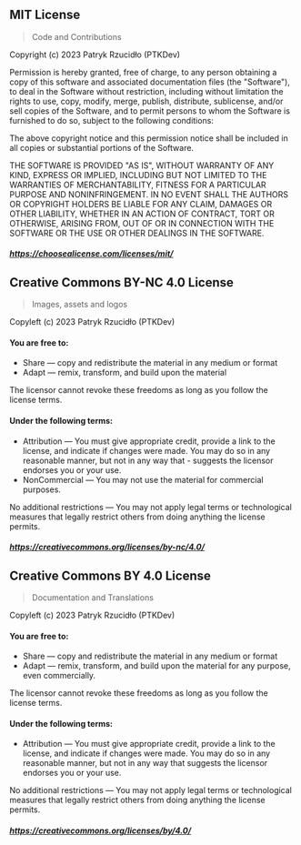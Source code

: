 ## MIT License

> Code and Contributions

Copyright (c) 2023 Patryk Rzucidło (PTKDev)

Permission is hereby granted, free of charge, to any person obtaining a copy
of this software and associated documentation files (the "Software"), to deal
in the Software without restriction, including without limitation the rights
to use, copy, modify, merge, publish, distribute, sublicense, and/or sell
copies of the Software, and to permit persons to whom the Software is
furnished to do so, subject to the following conditions:

The above copyright notice and this permission notice shall be included in all
copies or substantial portions of the Software.

THE SOFTWARE IS PROVIDED "AS IS", WITHOUT WARRANTY OF ANY KIND, EXPRESS OR
IMPLIED, INCLUDING BUT NOT LIMITED TO THE WARRANTIES OF MERCHANTABILITY,
FITNESS FOR A PARTICULAR PURPOSE AND NONINFRINGEMENT. IN NO EVENT SHALL THE
AUTHORS OR COPYRIGHT HOLDERS BE LIABLE FOR ANY CLAIM, DAMAGES OR OTHER
LIABILITY, WHETHER IN AN ACTION OF CONTRACT, TORT OR OTHERWISE, ARISING FROM,
OUT OF OR IN CONNECTION WITH THE SOFTWARE OR THE USE OR OTHER DEALINGS IN THE
SOFTWARE.

##### https://choosealicense.com/licenses/mit/

## Creative Commons BY-NC 4.0 License

> Images, assets and logos

Copyleft (c) 2023 Patryk Rzucidło (PTKDev)

#### You are free to:

-   Share — copy and redistribute the material in any medium or format
-   Adapt — remix, transform, and build upon the material

The licensor cannot revoke these freedoms as long as you follow the license terms.

#### Under the following terms:

-   Attribution — You must give appropriate credit, provide a link to the license, and indicate if changes were made. You may do so in any reasonable manner, but not in any way that - suggests the licensor endorses you or your use.
-   NonCommercial — You may not use the material for commercial purposes.

No additional restrictions — You may not apply legal terms or technological measures that legally restrict others from doing anything the license permits.

##### https://creativecommons.org/licenses/by-nc/4.0/

## Creative Commons BY 4.0 License

> Documentation and Translations

Copyleft (c) 2023 Patryk Rzucidło (PTKDev)

#### You are free to:

-   Share — copy and redistribute the material in any medium or format
-   Adapt — remix, transform, and build upon the material for any purpose, even commercially.

The licensor cannot revoke these freedoms as long as you follow the license terms.

#### Under the following terms:

-   Attribution — You must give appropriate credit, provide a link to the license, and indicate if changes were made. You may do so in any reasonable manner, but not in any way that suggests the licensor endorses you or your use.

No additional restrictions — You may not apply legal terms or technological measures that legally restrict others from doing anything the license permits.

##### https://creativecommons.org/licenses/by/4.0/
